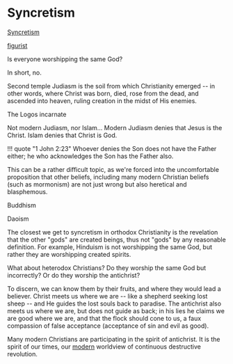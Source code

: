 # Syncretism

[Syncretism](https://en.m.wikipedia.org/wiki/Religious_syncretism)

[figurist](https://en.m.wikipedia.org/wiki/Figurism)



Is everyone worshipping the same God?

In short, no.

Second temple Judiasm is the soil from which Christianity emerged -- in other words, where Christ was born, died, rose from the dead, and ascended into heaven, ruling creation in the midst of His enemies.

The Logos incarnate

Not modern Judiasm, nor Islam...
Modern Judiasm denies that Jesus is the Christ.
Islam denies that Christ is God.



!!! quote "1 John 2:23"
    Whoever denies the Son does not have the Father either; he who acknowledges the Son has the Father also.



This can be a rather difficult topic, as we're forced into the uncomfortable proposition that other beliefs, including many modern Christian beliefs (such as mormonism) are not just wrong but also heretical and blasphemous.

Buddhism

Daoism


The closest we get to syncretism in orthodox Christianity is the revelation that the other "gods" are created beings, thus not "gods" by any reasonable definition.
For example, Hinduism is not worshipping the same God, but rather they are worshipping created spirits.

What about heterodox Christians?
Do they worship the same God but incorrectly?
Or do they worship the antichrist?

To discern, we can know them by their fruits, and where they would lead a believer.
Christ meets us where we are -- like a shepherd seeking lost sheep -- and He guides the lost souls back to paradise.
The antichrist also meets us where we are, but does not guide as back; in his lies he claims we are good where we are, and that the flock should cone to us, a faux compassion of false acceptance (acceptance of sin and evil as good).

Many modern Christians are participating in the spirit of antichrist.
It is the spirit of our times, our [modern](index.md) worldview of continuous destructive revolution.


















